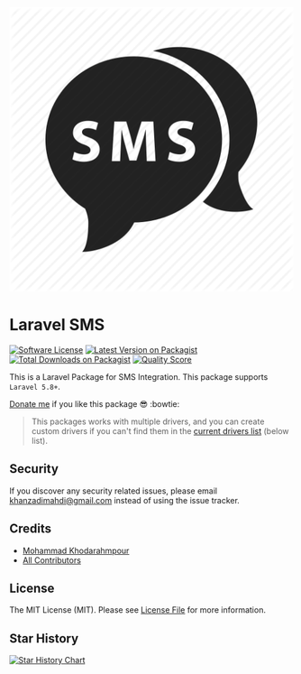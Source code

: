 <p align="center"><img src="resources/images/sms.png?raw=true"></p>



# Laravel SMS 



[![Software License][ico-license]](LICENSE.md)
[![Latest Version on Packagist][ico-version]][link-packagist]
[![Total Downloads on Packagist][ico-download]][link-packagist]
[![Quality Score][ico-code-quality]][link-code-quality]

This is a Laravel Package for SMS Integration. This package supports `Laravel 5.8+`.

[Donate me](https://reymit.ir/khodyx) if you like this package :sunglasses: :bowtie:

> This packages works with multiple drivers, and you can create custom drivers if you can't find them in the [current drivers list](#list-of-available-drivers) (below list).

## Security

If you discover any security related issues, please email khanzadimahdi@gmail.com instead of using the issue tracker.

## Credits

- [Mohammad Khodarahmpour][link-author]
- [All Contributors][link-contributors]
## License

The MIT License (MIT). Please see [License File](LICENSE.md) for more information.

[ico-version]: https://img.shields.io/packagist/v/khodyco/laravel-message.svg?style=flat-square
[ico-download]: https://img.shields.io/packagist/dt/khodyco/laravel-message.svg?color=%23F18&style=flat-square
[ico-license]: https://img.shields.io/badge/license-MIT-brightgreen.svg?style=flat-square
[ico-code-quality]: https://img.shields.io/scrutinizer/g/khodyco/laravel-message.svg?label=Code%20Quality&style=flat-square

[link-fa]: README-FA.md
[link-en]: README.md
[link-zh]: README-ZH.md
[link-packagist]: https://packagist.org/packages/khodyco/laravel-message
[link-code-quality]: https://scrutinizer-ci.com/g/khodyco/laravel-message
[link-author]: https://github.com/khodyco/
[link-contributors]: ../../contributors

## Star History

[![Star History Chart](https://api.star-history.com/svg?repos=khodyco/laravel-message&type=Date)](https://star-history.com/#khodyco/laravel-message&Date)
